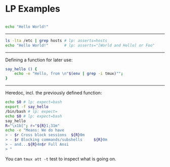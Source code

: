 # LP Examples


```page lp addsrc
```

```bash lp asserts=Hello fmt=xt_flat session=foo
echo "Hello World!"
```

<hr/>

```bash lp asserts=Hello fmt=xt_flat
ls -lta /etc | grep hosts # lp: asserts=hosts
echo "Hello World!"       # lp: asserts="[World and Hello] or Foo" 
```

<hr/>

Defining a function for later use:

```bash lp new_session=test
say_hello () { 
    echo -e "Hello, from \n"$(env | grep -i tmux)""; 
}
```

<hr/>

Heredoc, incl. the  previously defined function:

```bash lp session=test asserts=TMUX
echo $0 # lp: expect=bash
export -f say_hello
/bin/bash # lp: expect=
echo $0 # lp: expect=bash
say_hello
R="\x1b["; r="${R}1;31m"
echo -e "Means: We do have
> - $r Cross block sessions  ${R}0m
> - $r Blocking commands/subshells     ${R}0m
> - and...${R}4m$r Full Ansi
> "
```

You can `tmux att -t` test to inspect what is going on.

